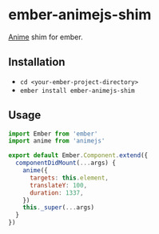 # ember-animejs-shim

[Anime](https://github.com/juliangarnier/anime) shim for ember.

## Installation

* `cd <your-ember-project-directory>`
* `ember install ember-animejs-shim`

## Usage

```javascript
import Ember from 'ember'
import anime from 'animejs'

export default Ember.Component.extend({
  componentDidMount(...args) {
    anime({
      targets: this.element,
      translateY: 100,
      duration: 1337,
    })
    this._super(...args)
  }
})
```
